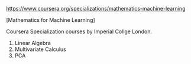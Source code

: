 https://www.coursera.org/specializations/mathematics-machine-learning

[Mathematics for Machine Learning]

Coursera Specialization courses by Imperial Collge London.
1. Linear Algebra
2. Multivariate Calculus
3. PCA
